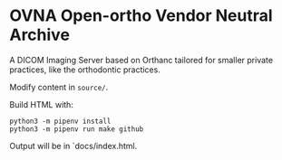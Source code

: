 # OVNA Open-ortho Vendor Neutral Archive

A DICOM Imaging Server based on Orthanc tailored for smaller private practices, like the orthodontic practices.

Modify content in `source/`.

Build HTML with: 

    python3 -m pipenv install
    python3 -m pipenv run make github

Output will be in `docs/index.html.
